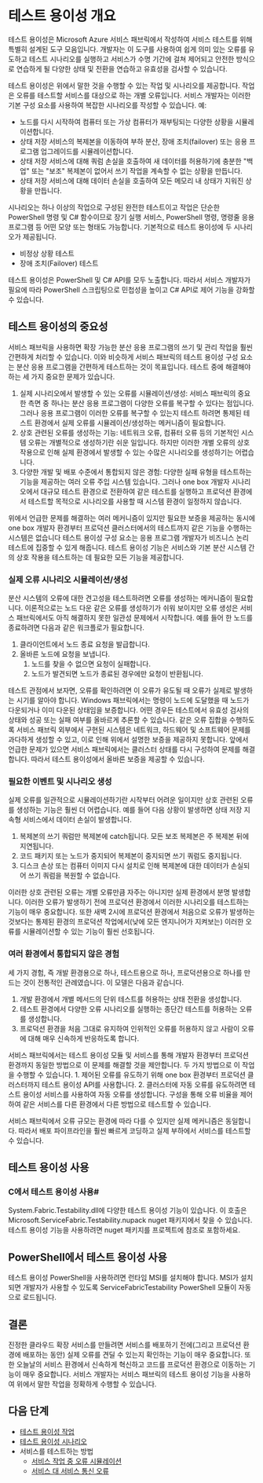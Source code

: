 <properties
   pageTitle="테스트 용이성 개요"
   description="이 문서에서는 Microsoft Azure 서비스 패브릭의 테스트 용이성 기능을 설명합니다."
   services="service-fabric"
   documentationCenter=".net"
   authors="rishirsinha"
   manager="timlt"
   editor=""/>

<tags
   ms.service="service-fabric"
   ms.devlang="dotnet"
   ms.topic="article"
   ms.tgt_pltfrm="NA"
   ms.workload="NA"
   ms.date="07/13/2015"
   ms.author="rsinha"/>

# 테스트 용이성 개요

테스트 용이성은 Microsoft Azure 서비스 패브릭에서 작성하여 서비스 테스트를 위해 특별히 설계된 도구 모음입니다. 개발자는 이 도구를 사용하여 쉽게 의미 있는 오류를 유도하고 테스트 시나리오를 실행하고 서비스가 수명 기간에 걸쳐 제어되고 안전한 방식으로 연습하게 될 다양한 상태 및 전환을 연습하고 유효성을 검사할 수 있습니다.

테스트 용이성은 위에서 말한 것을 수행할 수 있는 작업 및 시나리오를 제공합니다. 작업은 오류를 테스트할 서비스를 대상으로 하는 개별 오류입니다. 서비스 개발자는 이러한 기본 구성 요소를 사용하여 복잡한 시나리오를 작성할 수 있습니다. 예:

  + 노드를 다시 시작하여 컴퓨터 또는 가상 컴퓨터가 재부팅되는 다양한 상황을 시뮬레이션합니다.
  + 상태 저장 서비스의 복제본을 이동하여 부하 분산, 장애 조치(failover) 또는 응용 프로그램 업그레이드를 시뮬레이션합니다.
  + 상태 저장 서비스에 대해 쿼럼 손실을 호출하여 새 데이터를 허용하기에 충분한 "백업" 또는 "보조" 복제본이 없어서 쓰기 작업을 계속할 수 없는 상황을 만듭니다.
  + 상태 저장 서비스에 대해 데이터 손실을 호출하여 모든 메모리 내 상태가 지워진 상황을 만듭니다.

시나리오는 하나 이상의 작업으로 구성된 완전한 테스트이고 작업은 단순한 PowerShell 명령 및 C# 함수이므로 장기 실행 서비스, PowerShell 명령, 명령줄 응용 프로그램 등 어떤 모양 또는 형태도 가능합니다. 기본적으로 테스트 용이성에 두 시나리오가 제공됩니다.

  + 비정상 상황 테스트
  + 장애 조치(Failover) 테스트

테스트 용이성은 PowerShell 및 C# API를 모두 노출합니다. 따라서 서비스 개발자가 필요에 따라 PowerShell 스크립팅으로 민첩성을 높이고 C# API로 제어 기능을 강화할 수 있습니다.

## 테스트 용이성의 중요성

서비스 패브릭을 사용하면 확장 가능한 분산 응용 프로그램의 쓰기 및 관리 작업을 훨씬 간편하게 처리할 수 있습니다. 이와 비슷하게 서비스 패브릭의 테스트 용이성 구성 요소는 분산 응용 프로그램을 간편하게 테스트하는 것이 목표입니다. 테스트 중에 해결해야 하는 세 가지 중요한 문제가 있습니다.

1. 실제 시나리오에서 발생할 수 있는 오류를 시뮬레이션/생성: 서비스 패브릭의 중요한 측면 중 하나는 분산 응용 프로그램이 다양한 오류를 복구할 수 있다는 점입니다. 그러나 응용 프로그램이 이러한 오류를 복구할 수 있는지 테스트 하려면 통제된 테스트 환경에서 실제 오류를 시뮬레이션/생성하는 메커니즘이 필요합니다.
2. 상호 관련된 오류를 생성하는 기능: 네트워크 오류, 컴퓨터 오류 등의 기본적인 시스템 오류는 개별적으로 생성하기란 쉬운 일입니다. 하지만 이러한 개별 오류의 상호 작용으로 인해 실제 환경에서 발생할 수 있는 수많은 시나리오를 생성하기는 어렵습니다.
3. 다양한 개발 및 배포 수준에서 통합되지 않은 경험: 다양한 실패 유형을 테스트하는 기능을 제공하는 여러 오류 주입 시스템 있습니다. 그러나 one box 개발자 시나리오에서 대규모 테스트 환경으로 전환하여 같은 테스트를 실행하고 프로덕션 환경에서 테스트할 목적으로 시나리오를 사용할 때 시스템 환경이 일정하지 않습니다.

위에서 언급한 문제를 해결하는 여러 메커니즘이 있지만 필요한 보증을 제공하는 동시에 one box 개발자 환경부터 프로덕션 클러스터에서의 테스트까지 같은 기능을 수행하는 시스템은 없습니다 테스트 용이성 구성 요소는 응용 프로그램 개발자가 비즈니스 논리 테스트에 집중할 수 있게 해줍니다. 테스트 용이성 기능은 서비스와 기본 분산 시스템 간의 상호 작용을 테스트하는 데 필요한 모든 기능을 제공합니다.

### 실제 오류 시나리오 시뮬레이션/생성
분산 시스템의 오류에 대한 견고성을 테스트하려면 오류를 생성하는 메커니즘이 필요합니다. 이론적으로는 노드 다운 같은 오류를 생성하기가 쉬워 보이지만 오류 생성은 서비스 패브릭에서도 아직 해결하지 못한 일관성 문제에서 시작합니다. 예를 들어 한 노드를 종료하려면 다음과 같은 워크플로가 필요합니다.

1. 클라이언트에서 노드 종료 요청을 발급합니다.
2. 올바른 노드에 요청을 보냅니다.
	1. 노드를 찾을 수 없으면 요청이 실패합니다.
	2. 노드가 발견되면 노드가 종료된 경우에만 요청이 반환됩니다.

테스트 관점에서 보자면, 오류를 확인하려면 이 오류가 유도될 때 오류가 실제로 발생하는 시기를 알아야 합니다. Windows 패브릭에서는 명령이 노드에 도달했을 때 노드가 다운되거나 이미 다운된 상태임을 보증합니다. 어떤 경우든 테스트에서 유효성 검사의 상태와 성공 또는 실패 여부를 올바르게 추론할 수 있습니다. 같은 오류 집합을 수행하도록 서비스 패브릭 외부에서 구현된 시스템은 네트워크, 하드웨어 및 소프트웨어 문제를 과다하게 생성할 수 있고, 이로 인해 위에서 설명한 보증을 제공하지 못합니다. 앞에서 언급한 문제가 있으면 서비스 패브릭에서는 클러스터 상태를 다시 구성하여 문제를 해결합니다. 따라서 테스트 용이성에서 올바른 보증을 제공할 수 있습니다.

### 필요한 이벤트 및 시나리오 생성
실제 오류를 일관적으로 시뮬레이션하기란 시작부터 어려운 일이지만 상호 관련된 오류를 생성하는 기능은 훨씬 더 어렵습니다. 예를 들어 다음 상황이 발생하면 상태 저장 지속형 서비스에서 데이터 손실이 발생합니다.

1. 복제본의 쓰기 쿼럼만 복제본에 catch됩니다. 모든 보조 복제본은 주 복제본 뒤에 지연됩니다.
2. 코드 패키지 또는 노드가 중지되어 복제본이 중지되면 쓰기 쿼럼도 중지됩니다.
3. 디스크 손상 또는 컴퓨터 이미지 다시 설치로 인해 복제본에 대한 데이터가 손실되어 쓰기 쿼럼을 복원할 수 없습니다.

이러한 상호 관련된 오류는 개별 오류만큼 자주는 아니지만 실제 환경에서 분명 발생합니다. 이러한 오류가 발생하기 전에 프로덕션 환경에서 이러한 시나리오를 테스트하는 기능이 매우 중요합니다. 또한 새벽 2시에 프로덕션 환경에서 처음으로 오류가 발생하는 것보다는 통제된 환경의 프로덕션 작업에서(낮에 모든 엔지니어가 지켜보는) 이러한 오류를 시뮬레이션할 수 있는 기능이 훨씬 선호됩니다.

### 여러 환경에서 통합되지 않은 경험
세 가지 경험, 즉 개발 환경용으로 하나, 테스트용으로 하나, 프로덕션용으로 하나를 만드는 것이 전통적인 관례였습니다. 이 모델은 다음과 같습니다.

1. 개발 환경에서 개별 메서드의 단위 테스트를 허용하는 상태 전환을 생성합니다.
2. 테스트 환경에서 다양한 오류 시나리오를 실행하는 종단간 테스트를 허용하는 오류를 생성합니다.
3. 프로덕션 환경을 처음 그대로 유지하여 인위적인 오류를 허용하지 않고 사람이 오류에 대해 매우 신속하게 반응하도록 합니다.

서비스 패브릭에서는 테스트 용이성 모듈 및 서비스를 통해 개발자 환경부터 프로덕션 환경까지 동일한 방법으로 이 문제를 해결할 것을 제안합니다. 두 가지 방법으로 이 작업을 수행할 수 있습니다. 1. 제어된 오류를 유도하기 위해 one box 환경부터 프로덕션 클러스터까지 테스트 용이성 API를 사용합니다. 2. 클러스터에 자동 오류를 유도하려면 테스트 용이성 서비스를 사용하여 자동 오류를 생성합니다. 구성을 통해 오류 비율을 제어하여 같은 서비스를 다른 환경에서 다른 방법으로 테스트할 수 있습니다.

서비스 패브릭에서 오류 규모는 환경에 따라 다를 수 있지만 실제 메커니즘은 동일합니다. 따라서 배포 파이프라인을 훨씬 빠르게 코딩하고 실제 부하에서 서비스를 테스트할 수 있습니다.

## 테스트 용이성 사용
### C에서 테스트 용이성 사용# 
System.Fabric.Testability.dll에 다양한 테스트 용이성 기능이 있습니다. 이 호출은 Microsoft.ServiceFabric.Testability.nupack nuget 패키지에서 찾을 수 있습니다. 테스트 용이성 기능을 사용하려면 nuget 패키지를 프로젝트에 참조로 포함하세요.

## PowerShell에서 테스트 용이성 사용
테스트 용이성 PowerShell을 사용하려면 런타임 MSI를 설치해야 합니다. MSI가 설치되면 개발자가 사용할 수 있도록 ServiceFabricTestability PowerShell 모듈이 자동으로 로드됩니다.

## 결론
진정한 클라우드 확장 서비스를 만들려면 서비스를 배포하기 전에(그리고 프로덕션 환경에 배포하는 동안) 실제 오류를 견딜 수 있는지 확인하는 기능이 매우 중요합니다. 또한 오늘날의 서비스 환경에서 신속하게 혁신하고 코드를 프로덕션 환경으로 이동하는 기능이 매우 중요합니다. 서비스 개발자는 서비스 패브릭의 테스트 용이성 기능을 사용하여 위에서 말한 작업을 정확하게 수행할 수 있습니다.

## 다음 단계

- [테스트 용이성 작업](service-fabric-testability-actions.md)
- [테스트 용이성 시나리오](service-fabric-testability-actions.md)
- 서비스를 테스트하는 방법
	- [서비스 작업 중 오류 시뮬레이션](service-fabric-testability-workload-tests.md)
   - [서비스 대 서비스 통신 오류](service-fabric-testability-scenarios-service-communication.md)

 

<!---HONumber=July15_HO4-->